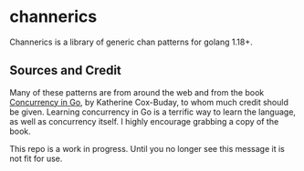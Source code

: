 
# channerics
Channerics is a library of generic chan patterns for golang 1.18+.

## Sources and Credit
Many of these patterns are from around the web and from the book [Concurrency in Go](https://www.amazon.com/Concurrency-Go-Tools-Techniques-Developers/dp/1491941197), by Katherine Cox-Buday, to whom much credit should be given.
Learning concurrency in Go is a terrific way to learn the language, as well as concurrency itself. I highly encourage grabbing a copy of the book.


This repo is a work in progress. Until you no longer see this message it is not fit for use.
